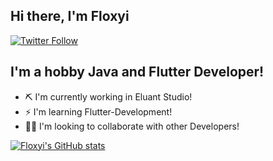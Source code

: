 ## Hi there, I'm Floxyi
[![Twitter Follow](https://img.shields.io/twitter/follow/Floxyi1?color=%231D9FEF&style=for-the-badge)](https://twitter.com/intent/follow?screen_name=Floxyi1)

## I'm a hobby Java and Flutter Developer!
- ⛏ I'm currently working in Eluant Studio!
- ⚡ I'm learning Flutter-Development!
- 👨‍👦 I'm looking to collaborate with other Developers!

[![Floxyi's GitHub stats](https://github-readme-stats.vercel.app/api?username=Floxyi&hide=contribs,prs&count_private=true&show_icons=true&theme=github_dark&hide_border=true&bg_color=2d333b)](https://github.com/anuraghazra/github-readme-stats)
